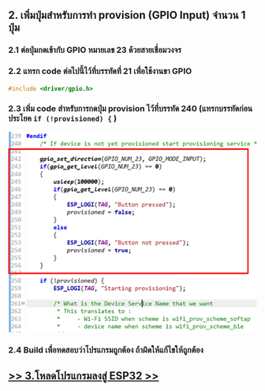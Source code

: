 ## 2. เพิ่มปุ่มสำหรับการทำ provision (GPIO Input) จำนวน 1 ปุ่ม

### 2.1  ต่อปุ่มกดเข้ากับ GPIO หมายเลข 23 ด้วยสายเชื่อมวงจร

### 2.2 แทรก code ต่อไปนี้ไว้ที่บรรทัดที่ 21 เพื่อใช้งานขา GPIO

```c
#include <driver/gpio.h>
```
### 2.3 เพิ่ม code สำหรับการกดปุ่ม provision ไว้ที่บรรทัด 240  (แทรกบรรทัดก่อนประโยค `if (!provisioned) {` )


![Alt text](./Pictures/Picture-05.png)

### 2.4 Build เพื่อทดสอบว่าโปรแกรมถูกต้อง ถ้าผิดให้แก้ไขให้ถูกต้อง  

## [ >> 3.โหลดโปรแกรมลงสู่ ESP32 >>](3.Load-program-to-ESP32.md)